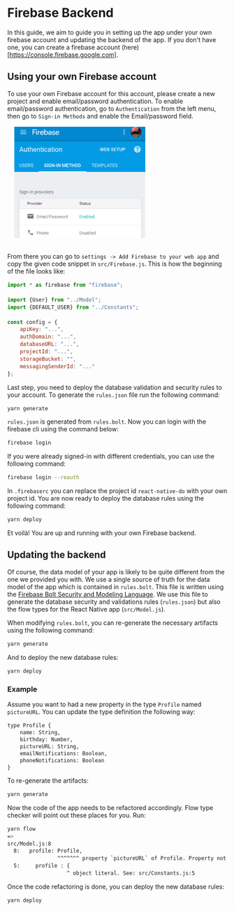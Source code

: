 # Firebase Backend

In this guide, we aim to guide you in setting up the app under your own firebase account and updating the backend of the app.
If you don't have one, you can create a firebase account (here)[https://console.firebase.google.com].

## Using your own Firebase account

To use your own Firebase account for this account, please create a new project and enable email/password authentication.
To enable email/password authentication, go to `Authentication` from the left menu, then go to `Sign-in Methods` and enable the Email/password field.
<img src="images/firebase/enable-email-notifications.png" width="300" style="margin: 16px;" />

From there you can go to `settings -> Add Firebase to your web app` and copy the given code snippet in `src/Firebase.js`.
This is how the beginning of the file looks like:

```js
import * as firebase from "firebase";

import {User} from "../Model";
import {DEFAULT_USER} from "../Constants";

const config = {
    apiKey: "...",
    authDomain: "...",
    databaseURL: "...",
    projectId: "...",
    storageBucket: "",
    messagingSenderId: "..."
};
```

Last step, you need to deploy the database validation and security rules to your account.
To generate the `rules.json` file run the following command:

```bash
yarn generate
```

`rules.json` is generated from `rules.bolt`.
Now you can login with the firebase cli using the command below:

```bash
firebase login
```

If you were already signed-in with different credentials, you can use the following command:

```bash
firebase login --reauth
```

In `.firebaserc` you can replace the project id `react-native-do` with your own project id.
You are now ready to deploy the database rules using the following command:

```bash
yarn deploy
```

Et voilà! You are up and running with your own Firebase backend.

## Updating the backend

Of course, the data model of your app is likely to be quite different from the one we provided you with.
We use a single source of truth for the data model of the app which is contained in `rules.bolt`.
This file is written using the [Firebase Bolt Security and Modeling Language](https://github.com/firebase/bolt/blob/master/docs/language.md).
We use this file to generate the database security and validations rules (`rules.json`) but also the flow types for the React Native app (`src/Model.js`).

When modifying `rules.bolt`, you can re-generate the necessary artifacts using the following command:

```bash
yarn generate
```

And to deploy the new database rules:

```bash
yarn deploy
```

### Example

Assume you want to had a new property in the type `Profile` named `pictureURL`.
You can update the type definition the following way:

```bolt
type Profile {
    name: String,
    birthday: Number,
    pictureURL: String,
    emailNotifications: Boolean,
    phoneNotifications: Boolean
}
```

To re-generate the artifacts:

```bash
yarn generate
```

Now the code of the app needs to be refactored accordingly.
Flow type checker will point out these places for you.
Run: 

```bash
yarn flow
=>
src/Model.js:8
  8:   profile: Profile,
                ^^^^^^^ property `pictureURL` of Profile. Property not found in
  5:     profile : {
                   ^ object literal. See: src/Constants.js:5

```

Once the code refactoring is done, you can deploy the new database rules:

```bash
yarn deploy
```